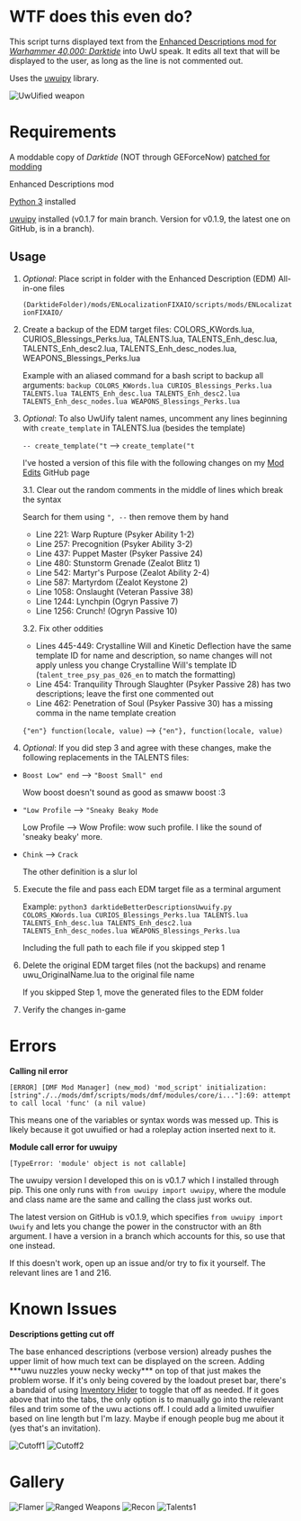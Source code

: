 # WTF does this even do?

This script turns displayed text from the [Enhanced Descriptions mod for *Warhammer 40,000: Darktide*](https://www.nexusmods.com/warhammer40kdarktide/mods/210) into UwU speak. It edits all text that will be displayed to the user, as long as the line is not commented out.

Uses the [uwuipy](https://github.com/Cuprum77/uwuipy) library.

![UwUified weapon](https://imgur.com/K603bvO.png)

# Requirements

A moddable copy of *Darktide* (NOT through GEForceNow) [patched for modding](https://dmf-docs.darkti.de/#/installing-mods)

Enhanced Descriptions mod

[Python 3](https://www.python.org/downloads/) installed

[uwuipy](https://github.com/Cuprum77/uwuipy) installed (v0.1.7 for main branch. Version for v0.1.9, the latest one on GitHub, is in a branch).

## Usage

1. *Optional*: Place script in folder with the Enhanced Description (EDM) All-in-one files

   ```(DarktideFolder)/mods/ENLocalizationFIXAIO/scripts/mods/ENLocalizationFIXAIO/```

2. Create a backup of the EDM target files: COLORS_KWords.lua, CURIOS_Blessings_Perks.lua, TALENTS.lua, TALENTS_Enh_desc.lua, TALENTS_Enh_desc2.lua, TALENTS_Enh_desc_nodes.lua, WEAPONS_Blessings_Perks.lua

   Example with an aliased command for a bash script to backup all arguments: ```backup COLORS_KWords.lua CURIOS_Blessings_Perks.lua TALENTS.lua TALENTS_Enh_desc.lua TALENTS_Enh_desc2.lua TALENTS_Enh_desc_nodes.lua WEAPONS_Blessings_Perks.lua```

3. *Optional*: To also UwUify talent names, uncomment any lines beginning with ```create_template``` in TALENTS.lua (besides the template)

   ```-- create_template("t``` --> ```create_template("t```

   I've hosted a version of this file with the following changes on my [Mod Edits](https://github.com/Backup158/Darktide-Mod-Edits/blob/main/EnhancedDescriptionsv2_TALENTS_edit.lua) GitHub page

   3.1. Clear out the random comments in the middle of lines which break the syntax

   Search for them using ```", --``` then remove them by hand
   - Line 221: Warp Rupture (Psyker Ability 1-2)
   - Line 257: Precognition (Psyker Ability 3-2)
   - Line 437: Puppet Master (Psyker Passive 24)
   - Line 480: Stunstorm Grenade (Zealot Blitz 1)
   - Line 542: Martyr's Purpose (Zealot Ability 2-4)
   - Line 587: Martyrdom (Zealot Keystone 2)
   - Line 1058: Onslaught (Veteran Passive 38)
   - Line 1244: Lynchpin (Ogryn Passive 7)
   - Line 1256: Crunch! (Ogryn Passive 10)

   3.2. Fix other oddities
   - Lines 445-449: Crystalline Will and Kinetic Deflection have the same template ID for name and description, so name changes will not apply unless you change Crystalline Will's template ID (```talent_tree_psy_pas_026_en``` to match the formatting)
   - Line 454: Tranquility Through Slaughter (Psyker Passive 28) has two descriptions; leave the first one commented out
   - Line 462: Penetration of Soul (Psyker Passive 30) has a missing comma in the name template creation

   ```{"en"} function(locale, value)``` --> ```{"en"}, function(locale, value)```

5. *Optional*: If you did step 3 and agree with these changes, make the following replacements in the TALENTS files:

- ```Boost Low" end``` --> ```"Boost Small" end```

  Wow boost doesn't sound as good as smaww boost :3

- ```"Low Profile``` --> ```"Sneaky Beaky Mode```

  Low Profile --> Wow Profile: wow such profile. I like the sound of 'sneaky beaky' more.

- ```Chink``` --> ```Crack```

  The other definition is a slur lol
   
5. Execute the file and pass each EDM target file as a terminal argument

   Example: ```python3 darktideBetterDescriptionsUwuify.py COLORS_KWords.lua CURIOS_Blessings_Perks.lua TALENTS.lua TALENTS_Enh_desc.lua TALENTS_Enh_desc2.lua TALENTS_Enh_desc_nodes.lua WEAPONS_Blessings_Perks.lua```

   Including the full path to each file if you skipped step 1

6. Delete the original EDM target files (not the backups) and rename uwu_OriginalName.lua to the original file name

   If you skipped Step 1, move the generated files to the EDM folder
  
7. Verify the changes in-game

# Errors
**Calling nil error**

```
[ERROR] [DMF Mod Manager] (new_mod) 'mod_script' initialization: [string"./../mods/dmf/scripts/mods/dmf/modules/core/i..."]:69: attempt to call local 'func' (a nil value)
```

This means one of the variables or syntax words was messed up. This is likely because it got uwuified or had a roleplay action inserted next to it.

**Module call error for uwuipy**

```
[TypeError: 'module' object is not callable]
```

The uwuipy version I developed this on is v0.1.7 which I installed through pip. This one only runs with ```from uwuipy import uwuipy```, where the module and class name are the same and calling the class just works out.

The latest version on GitHub is v0.1.9, which specifies ```from uwuipy import Uwuify``` and lets you change the power in the constructor with an 8th argument. I have a version in a branch which accounts for this, so use that one instead.

If this doesn't work, open up an issue and/or try to fix it yourself. The relevant lines are 1 and 216.

# Known Issues

**Descriptions getting cut off**

The base enhanced descriptions (verbose version) already pushes the upper limit of how much text can be displayed on the screen. Adding \*\*\*uwu nuzzles youw necky wecky\*\*\* on top of that just makes the problem worse. If it's only being covered by the loadout preset bar, there's a bandaid of using [Inventory Hider](https://www.nexusmods.com/warhammer40kdarktide/mods/313) to toggle that off as needed. If it goes above that into the tabs, the only option is to manually go into the relevant files and trim some of the uwu actions off. I could add a limited uwuifier based on line length but I'm lazy. Maybe if enough people bug me about it (yes that's an invitation).

![Cutoff1](https://imgur.com/RBfE9C7.png)
![Cutoff2](https://imgur.com/AS1izjF.png)

# Gallery

![Flamer](https://imgur.com/bRrrpB0.png)
![Ranged Weapons](https://imgur.com/mF52XI1.png)
![Recon](https://imgur.com/DgE8amT.png)
![Talents1](https://imgur.com/K5HieQk.png)
